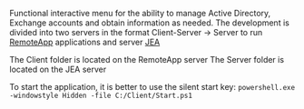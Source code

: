Functional interactive menu for the ability to manage Active Directory, Exchange accounts and obtain information as needed.
The development is divided into two servers in the format Client-Server -> Server to run [RemoteApp](https://learn.microsoft.com/ru-ru/windows-server/remote/remote-desktop-services/clients/windows) applications and server [JEA](https://learn.microsoft.com/en-us/powershell/scripting/learn/remoting/jea/overview?view=powershell-7.3)

The Client folder is located on the RemoteApp server
The Server folder is located on the JEA server

To start the application, it is better to use the silent start key:
```powershell.exe -windowstyle Hidden -file C:/Client/Start.ps1```